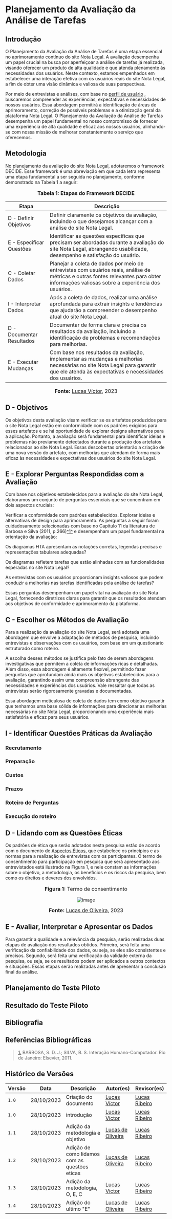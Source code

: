# Planejamento da Avaliação da Análise de Tarefas

## Introdução

O Planejamento da Avaliação da Análise de Tarefas é uma etapa essencial no aprimoramento contínuo do site Nota Legal. A avaliação desempenha um papel crucial na busca por aperfeiçoar a análise de tarefas já realizada, visando oferecer um produto de alta qualidade e que atenda plenamente às necessidades dos usuários. Neste contexto, estamos empenhados em estabelecer uma interação efetiva com os usuários reais do site Nota Legal, a fim de obter uma visão dinâmica e valiosa de suas perspectivas.

Por meio de entrevistas e análises, com base no [perfil de usuário](https://github.com/Interacao-Humano-Computador/2023.2-NotaLegal/blob/main/docs/analise%20de%20requisitos/perfil_usuario.md#perfil-de-usu%C3%A1rio) , buscaremos compreender as experiências, expectativas e necessidades de nossos usuários. Essa abordagem permitirá a identificação de áreas de aprimoramento, correção de possíveis problemas e a otimização geral da plataforma Nota Legal. O Planejamento da Avaliação da Análise de Tarefas desempenha um papel fundamental no nosso compromisso de fornecer uma experiência de alta qualidade e eficaz aos nossos usuários, alinhando-se com nossa missão de melhorar constantemente o serviço que oferecemos.

## Metodologia

No planejamento da avaliação do site Nota Legal, adotaremos o framework DECIDE. Esse framework é uma abreviação em que cada letra representa uma etapa fundamental a ser seguida no planejamento, conforme demonstrado na Tabela 1 a seguir:



<div align="center">
<font size="3"><p style="text-align: center"><b>Tabela 1: Etapas do Framework DECIDE</b> </p></font>


| Etapa                      | Descrição                                                                                                  |
|----------------------------|------------------------------------------------------------------------------------------------------------|
| D - Definir Objetivos      | Definir claramente os objetivos da avaliação, incluindo o que desejamos alcançar com a análise do site Nota Legal.                |
| E - Especificar Questões   | Identificar as questões específicas que precisam ser abordadas durante a avaliação do site Nota Legal, abrangendo usabilidade, desempenho e satisfação do usuário. |
| C - Coletar Dados          | Planejar a coleta de dados por meio de entrevistas com usuários reais, análise de métricas e outras fontes relevantes para obter informações valiosas sobre a experiência dos usuários. |
| I - Interpretar Dados      | Após a coleta de dados, realizar uma análise aprofundada para extrair insights e tendências que ajudarão a compreender o desempenho atual do site Nota Legal. |
| D - Documentar Resultados  | Documentar de forma clara e precisa os resultados da avaliação, incluindo a identificação de problemas e recomendações para melhorias. |
| E - Executar Mudanças      | Com base nos resultados da avaliação, implementar as mudanças e melhorias necessárias no site Nota Legal para garantir que ele atenda às expectativas e necessidades dos usuários. |

<font size="3"><p style="text-align: center"><b>Fonte:</b> <a href="https://github.com/Lucas13032003">Lucas Víctor</a>, 2023</p></font>
</div>

## D - Objetivos

Os objetivos desta avaliação visam verificar se os artefatos produzidos para o site Nota Legal estão em conformidade com os padrões exigidos para esses artefatos e se há oportunidade de explorar designs alternativos para a aplicação. Portanto, a avaliação será fundamental para identificar ideias e problemas não previamente detectados durante a produção dos artefatos relacionados ao site Nota Legal. Essas descobertas orientarão a criação de uma nova versão do artefato, com melhorias que atendam de forma mais eficaz às necessidades e expectativas dos usuários do site Nota Legal.


## E - Explorar Perguntas Respondidas com a Avaliação

Com base nos objetivos estabelecidos para a avaliação do site Nota Legal, elaboramos um conjunto de perguntas essenciais que se concentram em dois aspectos cruciais:

Verificar a conformidade com padrões estabelecidos.
Explorar ideias e alternativas de design para aprimoramento.
As perguntas a seguir foram cuidadosamente selecionadas com base no Capítulo 11 da literatura de Barbosa e Silva (2011, p.266)<a id="anchor_1" href="#REF1">^1^</a> e desempenham um papel fundamental na orientação da avaliação:

Os diagramas HTA apresentam as notações corretas, legendas precisas e representações tabulares adequadas?

Os diagramas refletem tarefas que estão alinhadas com as funcionalidades esperadas no site Nota Legal?

As entrevistas com os usuários proporcionam insights valiosos que podem conduzir a melhorias nas tarefas identificadas pela análise de tarefas?

Essas perguntas desempenham um papel vital na avaliação do site Nota Legal, fornecendo diretrizes claras para garantir que os resultados atendam aos objetivos de conformidade e aprimoramento da plataforma.

## C - Escolher os Métodos de Avaliação

Para a realização da avaliação do site Nota Legal, será adotada uma abordagem que envolve a adaptação de métodos de pesquisa, incluindo entrevistas e observações com os usuários, com base em um questionário estruturado como roteiro.

A escolha desses métodos se justifica pelo fato de serem abordagens investigativas que permitem a coleta de informações ricas e detalhadas. Além disso, essa abordagem é altamente flexível, permitindo fazer perguntas que aprofundam ainda mais os objetivos estabelecidos para a avaliação, garantindo assim uma compreensão abrangente das necessidades e experiências dos usuários. Vale ressaltar que todas as entrevistas serão rigorosamente gravadas e documentadas.

Essa abordagem meticulosa de coleta de dados tem como objetivo garantir que tenhamos uma base sólida de informações para direcionar as melhorias necessárias no site Nota Legal, proporcionando uma experiência mais satisfatória e eficaz para seus usuários.

## I - Identificar Questões Práticas da Avaliação

### Recrutamento

### Preparação

### Custos

### Prazos

### Roteiro de Perguntas

### Execução do roteiro

## D - Lidando com as Questões Éticas

Os padrões de ética que serão adotados nesta pesquisa estão de acordo com o documento de [Aspectos Éticos](https://github.com/Interacao-Humano-Computador/2023.2-NotaLegal/blob/main/docs/analise%20de%20requisitos/aspectos-eticos.md), que estabelece os princípios e as normas para a realização de entrevistas com os participantes. O termo de consentimento para participação em pesquisa que será apresentado aos entrevistados está ilustrado na Figura 1, e nele constam as informações sobre o objetivo, a metodologia, os benefícios e os riscos da pesquisa, bem como os direitos e deveres dos envolvidos.
<div align="center">
<font size="3"><p style="text-align: center"><b>Figura 1:</b> Termo de consentimento</p></font>

![image](https://github.com/Interacao-Humano-Computador/2023.2-NotaLegal/assets/100947807/75b3a948-e43d-467f-b3e6-6b44c0de9190)

<font size="3"><p style="text-align: center"><b>Fonte:</b> <a href="https://github.com/LucasOliveiraDiasMarquesFerreira">Lucas de Oliveira</a>, 2023</p></font>
</div>



## E - Avaliar, Interpretar e Apresentar os Dados

Para garantir a qualidade e a relevância da pesquisa, serão realizadas duas etapas de avaliação dos resultados obtidos. Primeiro, será feita uma verificação da confiabilidade dos dados, ou seja, se eles são consistentes e precisos. Segundo, será feita uma verificação da validade externa da pesquisa, ou seja, se os resultados podem ser aplicados a outros contextos e situações. Essas etapas serão realizadas antes de apresentar a conclusão final da análise.

## Planejamento do Teste Piloto

## Resultado do Teste Piloto

## Bibliografia

## Referências Bibliográficas

> <a id="REF1" href="#anchor_1">1.</a> BARBOSA, S. D. J.; SILVA, B. S. Interação Humano-Computador. Rio de Janeiro: Elsevier, 2011.

## Histórico de Versões

| Versão | Data       | Descrição                                 | Autor(es)                                        | Revisor(es)                                      |
| ------ | ---------- | ----------------------------------------- | ------------------------------------------------ | ------------------------------------------------ |
| `1.0`  | 28/10/2023 | Criação do documento                      | [Lucas Víctor](https://github.com/Lucas13032003) | [Lucas Ribeiro](https://github.com/lucassouzs)   |
| `1.0`  | 28/10/2023 | introdução                     | [Lucas Víctor](https://github.com/Lucas13032003) | [Lucas Ribeiro](https://github.com/lucassouzs)   |
| `1.1`  | 28/10/2023 | Adição da metodologia e objetivo                     | [Lucas de Oliveira](https://github.com/LucasOliveiraDiasMarquesFerreira) | [Lucas Ribeiro](https://github.com/lucassouzs)   |
| `1.2`  | 28/10/2023 | Adição de como lidamos com as questões eticas                     | [Lucas de Oliveira](https://github.com/LucasOliveiraDiasMarquesFerreira) | [Lucas Ribeiro](https://github.com/lucassouzs)   |
| `1.3`  | 28/10/2023 | Adição da metodologia, O, E, C   | [Lucas Víctor](https://github.com/Lucas13032003) | [Lucas Ribeiro](https://github.com/lucassouzs)   |
| `1.4`  | 28/10/2023 | Adição do ultimo "E"   | [Lucas de Oliveira](https://github.com/LucasOliveiraDiasMarquesFerreira) | [Lucas Ribeiro](https://github.com/lucassouzs)   |


